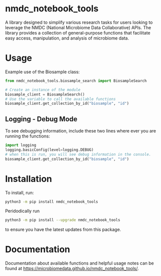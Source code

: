 # nmdc_notebook_tools
A library designed to simplify various research tasks for users looking to leverage the NMDC (National Microbiome Data Collaborative) APIs. The library provides a collection of general-purpose functions that facilitate easy access, manipulation, and analysis of microbiome data.

# Usage
Example use of the Biosample class:
```python
from nmdc_notebook_tools.biosample_search import BiosampleSearch

# Create an instance of the module
biosample_client = BiosampleSearch()
# Use the variable to call the available functions
biosample_client.get_collection_by_id("biosample", "id")
```

## Logging - Debug Mode
To see debugging information, include these two lines where ever you are running the functions:
```python
import logging
logging.basicConfig(level=logging.DEBUG)
# when this is run, you will see debug information in the console.
biosample_client.get_collection_by_id("biosample", "id")
```

# Installation
To install, run:

```bash
python3 -m pip install nmdc_notebook_tools
```

Peridodically run
```bash
python3 -m pip install --upgrade nmdc_notebook_tools
```
to ensure you have the latest updates from this package.

# Documentation
Documentation about available functions and helpful usage notes can be found at https://microbiomedata.github.io/nmdc_notebook_tools/.
